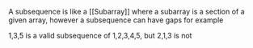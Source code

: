 A subsequence is like a [[Subarray]] where a subarray is a section of a given array, however a subsequence can have gaps for example

1,3,5 is a valid subsequence of 1,2,3,4,5, but 2,1,3 is not
